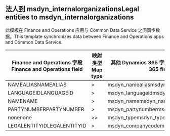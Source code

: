 ## <a name="legal-entities-to-msdyn_internalorganizations"></a><span data-ttu-id="9a22a-101">法人到 msdyn_internalorganizations</span><span class="sxs-lookup"><span data-stu-id="9a22a-101">Legal entities to msdyn_internalorganizations</span></span>

<span data-ttu-id="9a22a-102">此模板在 Finance and Operations 应用与 Common Data Service 之间同步数据。</span><span class="sxs-lookup"><span data-stu-id="9a22a-102">This template synchronizes data between Finance and Operations apps and Common Data Service.</span></span>

<span data-ttu-id="9a22a-103">Finance and Operations 字段</span><span class="sxs-lookup"><span data-stu-id="9a22a-103">Finance and Operations field</span></span> | <span data-ttu-id="9a22a-104">映射类型</span><span class="sxs-lookup"><span data-stu-id="9a22a-104">Map type</span></span> | <span data-ttu-id="9a22a-105">其他 Dynamics 365 字段</span><span class="sxs-lookup"><span data-stu-id="9a22a-105">Other Dynamics 365 field</span></span> | <span data-ttu-id="9a22a-106">默认值</span><span class="sxs-lookup"><span data-stu-id="9a22a-106">Default value</span></span>
---|---|---|---
<span data-ttu-id="9a22a-107">NAMEALIAS</span><span class="sxs-lookup"><span data-stu-id="9a22a-107">NAMEALIAS</span></span> | > | <span data-ttu-id="9a22a-108">msdyn_namealias</span><span class="sxs-lookup"><span data-stu-id="9a22a-108">msdyn_namealias</span></span> | 
<span data-ttu-id="9a22a-109">LANGUAGEID</span><span class="sxs-lookup"><span data-stu-id="9a22a-109">LANGUAGEID</span></span> | > | <span data-ttu-id="9a22a-110">msdyn_languageid</span><span class="sxs-lookup"><span data-stu-id="9a22a-110">msdyn_languageid</span></span> | 
<span data-ttu-id="9a22a-111">NAME</span><span class="sxs-lookup"><span data-stu-id="9a22a-111">NAME</span></span> | > | <span data-ttu-id="9a22a-112">msdyn_name</span><span class="sxs-lookup"><span data-stu-id="9a22a-112">msdyn_name</span></span> | 
<span data-ttu-id="9a22a-113">PARTYNUMBER</span><span class="sxs-lookup"><span data-stu-id="9a22a-113">PARTYNUMBER</span></span> | > | <span data-ttu-id="9a22a-114">msdyn_partynumber</span><span class="sxs-lookup"><span data-stu-id="9a22a-114">msdyn_partynumber</span></span> | 
<span data-ttu-id="9a22a-115">none</span><span class="sxs-lookup"><span data-stu-id="9a22a-115">none</span></span> | >> | <span data-ttu-id="9a22a-116">msdyn_type</span><span class="sxs-lookup"><span data-stu-id="9a22a-116">msdyn_type</span></span> | <span data-ttu-id="9a22a-117">806380000</span><span class="sxs-lookup"><span data-stu-id="9a22a-117">806380000</span></span>
<span data-ttu-id="9a22a-118">LEGALENTITYID</span><span class="sxs-lookup"><span data-stu-id="9a22a-118">LEGALENTITYID</span></span> | > | <span data-ttu-id="9a22a-119">msdyn_companycode</span><span class="sxs-lookup"><span data-stu-id="9a22a-119">msdyn_companycode</span></span> | 
